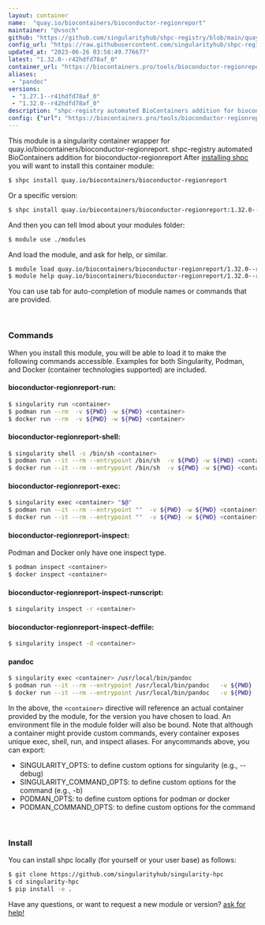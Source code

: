 ```yaml
---
layout: container
name:  "quay.io/biocontainers/bioconductor-regionreport"
maintainer: "@vsoch"
github: "https://github.com/singularityhub/shpc-registry/blob/main/quay.io/biocontainers/bioconductor-regionreport/container.yaml"
config_url: "https://raw.githubusercontent.com/singularityhub/shpc-registry/main/quay.io/biocontainers/bioconductor-regionreport/container.yaml"
updated_at: "2023-06-26 03:58:49.776677"
latest: "1.32.0--r42hdfd78af_0"
container_url: "https://biocontainers.pro/tools/bioconductor-regionreport"
aliases:
 - "pandoc"
versions:
 - "1.27.1--r41hdfd78af_0"
 - "1.32.0--r42hdfd78af_0"
description: "shpc-registry automated BioContainers addition for bioconductor-regionreport"
config: {"url": "https://biocontainers.pro/tools/bioconductor-regionreport", "maintainer": "@vsoch", "description": "shpc-registry automated BioContainers addition for bioconductor-regionreport", "latest": {"1.32.0--r42hdfd78af_0": "sha256:db22c12a015babe359abd3cb00378152e5ddaf7220e1c8554d85bad3292a0d4d"}, "tags": {"1.27.1--r41hdfd78af_0": "sha256:1aca97321d5291a4a452aea0bfce3092bd02620eed0bc9fe5f0ca8e171628e0a", "1.32.0--r42hdfd78af_0": "sha256:db22c12a015babe359abd3cb00378152e5ddaf7220e1c8554d85bad3292a0d4d"}, "docker": "quay.io/biocontainers/bioconductor-regionreport", "aliases": {"pandoc": "/usr/local/bin/pandoc"}}
---
```


This module is a singularity container wrapper for quay.io/biocontainers/bioconductor-regionreport.
shpc-registry automated BioContainers addition for bioconductor-regionreport
After [installing shpc](#install) you will want to install this container module:


```bash
$ shpc install quay.io/biocontainers/bioconductor-regionreport
```

Or a specific version:

```bash
$ shpc install quay.io/biocontainers/bioconductor-regionreport:1.32.0--r42hdfd78af_0
```

And then you can tell lmod about your modules folder:

```bash
$ module use ./modules
```

And load the module, and ask for help, or similar.

```bash
$ module load quay.io/biocontainers/bioconductor-regionreport/1.32.0--r42hdfd78af_0
$ module help quay.io/biocontainers/bioconductor-regionreport/1.32.0--r42hdfd78af_0
```

You can use tab for auto-completion of module names or commands that are provided.

<br>

### Commands

When you install this module, you will be able to load it to make the following commands accessible.
Examples for both Singularity, Podman, and Docker (container technologies supported) are included.

#### bioconductor-regionreport-run:

```bash
$ singularity run <container>
$ podman run --rm  -v ${PWD} -w ${PWD} <container>
$ docker run --rm  -v ${PWD} -w ${PWD} <container>
```

#### bioconductor-regionreport-shell:

```bash
$ singularity shell -s /bin/sh <container>
$ podman run --it --rm --entrypoint /bin/sh  -v ${PWD} -w ${PWD} <container>
$ docker run --it --rm --entrypoint /bin/sh  -v ${PWD} -w ${PWD} <container>
```

#### bioconductor-regionreport-exec:

```bash
$ singularity exec <container> "$@"
$ podman run --it --rm --entrypoint ""  -v ${PWD} -w ${PWD} <container> "$@"
$ docker run --it --rm --entrypoint ""  -v ${PWD} -w ${PWD} <container> "$@"
```

#### bioconductor-regionreport-inspect:

Podman and Docker only have one inspect type.

```bash
$ podman inspect <container>
$ docker inspect <container>
```

#### bioconductor-regionreport-inspect-runscript:

```bash
$ singularity inspect -r <container>
```

#### bioconductor-regionreport-inspect-deffile:

```bash
$ singularity inspect -d <container>
```


#### pandoc

```bash
$ singularity exec <container> /usr/local/bin/pandoc
$ podman run --it --rm --entrypoint /usr/local/bin/pandoc   -v ${PWD} -w ${PWD} <container> -c " $@"
$ docker run --it --rm --entrypoint /usr/local/bin/pandoc   -v ${PWD} -w ${PWD} <container> -c " $@"
```



In the above, the `<container>` directive will reference an actual container provided
by the module, for the version you have chosen to load. An environment file in the
module folder will also be bound. Note that although a container
might provide custom commands, every container exposes unique exec, shell, run, and
inspect aliases. For anycommands above, you can export:

 - SINGULARITY_OPTS: to define custom options for singularity (e.g., --debug)
 - SINGULARITY_COMMAND_OPTS: to define custom options for the command (e.g., -b)
 - PODMAN_OPTS: to define custom options for podman or docker
 - PODMAN_COMMAND_OPTS: to define custom options for the command

<br>

### Install

You can install shpc locally (for yourself or your user base) as follows:

```bash
$ git clone https://github.com/singularityhub/singularity-hpc
$ cd singularity-hpc
$ pip install -e .
```

Have any questions, or want to request a new module or version? [ask for help!](https://github.com/singularityhub/singularity-hpc/issues)